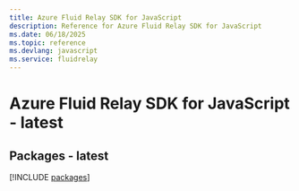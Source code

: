 ```yaml
---
title: Azure Fluid Relay SDK for JavaScript
description: Reference for Azure Fluid Relay SDK for JavaScript
ms.date: 06/18/2025
ms.topic: reference
ms.devlang: javascript
ms.service: fluidrelay
---
```

# Azure Fluid Relay SDK for JavaScript - latest
## Packages - latest
[!INCLUDE [packages](fluid-relay-index.md)]